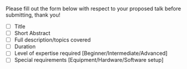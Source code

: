 Please fill out the form below with respect to your proposed talk before submitting, thank you!

- [ ] Title
- [ ] Short Abstract
- [ ] Full description/topics covered
- [ ] Duration
- [ ] Level of expertise required [Beginner/Intermediate/Advanced]
- [ ] Special requirements [Equipment/Hardware/Software setup]
